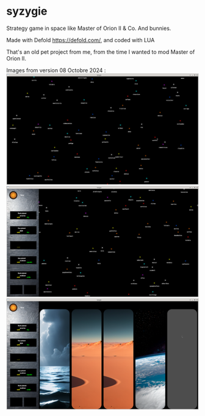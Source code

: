 # syzygie
Strategy game in space like Master of Orion II &amp; Co. And bunnies.

Made with Defold https://defold.com/, and coded with LUA

That's an old pet project from me, from the time I wanted to mod Master of Orion II.



Images from version 08 Octobre 2024 :
![08-10-2024](https://github.com/Vampiloup/syzygie/blob/3480e9d3ca516c6489c0e1d26489957fb66be2ed/zoom%200.png)
![08-10-2024](https://github.com/Vampiloup/syzygie/blob/65417f12c0b50d72cccc5f6f66283f8cf07b251c/System_bar.png)
![08-10-2024](https://github.com/Vampiloup/syzygie/blob/65417f12c0b50d72cccc5f6f66283f8cf07b251c/System_Screen.png)
